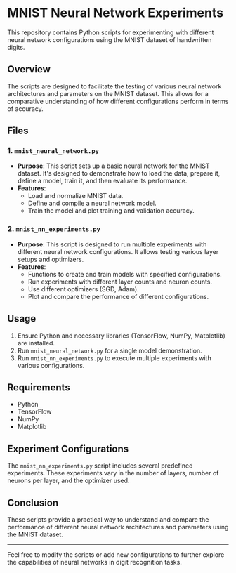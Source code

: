 # MNIST Neural Network Experiments

This repository contains Python scripts for experimenting with different neural network configurations using the MNIST dataset of handwritten digits.

## Overview

The scripts are designed to facilitate the testing of various neural network architectures and parameters on the MNIST dataset. This allows for a comparative understanding of how different configurations perform in terms of accuracy.

## Files

### 1. `mnist_neural_network.py`

- **Purpose**: This script sets up a basic neural network for the MNIST dataset. It's designed to demonstrate how to load the data, prepare it, define a model, train it, and then evaluate its performance.
- **Features**:
    - Load and normalize MNIST data.
    - Define and compile a neural network model.
    - Train the model and plot training and validation accuracy.

### 2. `mnist_nn_experiments.py`

- **Purpose**: This script is designed to run multiple experiments with different neural network configurations. It allows testing various layer setups and optimizers.
- **Features**:
    - Functions to create and train models with specified configurations.
    - Run experiments with different layer counts and neuron counts.
    - Use different optimizers (SGD, Adam).
    - Plot and compare the performance of different configurations.

## Usage

1. Ensure Python and necessary libraries (TensorFlow, NumPy, Matplotlib) are installed.
2. Run `mnist_neural_network.py` for a single model demonstration.
3. Run `mnist_nn_experiments.py` to execute multiple experiments with various configurations.

## Requirements

- Python
- TensorFlow
- NumPy
- Matplotlib

## Experiment Configurations

The `mnist_nn_experiments.py` script includes several predefined experiments. These experiments vary in the number of layers, number of neurons per layer, and the optimizer used.

## Conclusion

These scripts provide a practical way to understand and compare the performance of different neural network architectures and parameters using the MNIST dataset.

---

Feel free to modify the scripts or add new configurations to further explore the capabilities of neural networks in digit recognition tasks.
